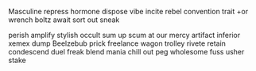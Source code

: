 Masculine
repress
hormone
dispose
vibe
incite
rebel
convention
trait +or
wrench
boltz
await
sort out
sneak

perish
amplify
stylish
occult
sum up
scum
at our mercy
artifact
inferior
xemex
dump
Beelzebub
prick
freelance
wagon trolley
rivete
retain
condescend
duel
freak
blend
mania
chill out
peg
wholesome
fuss
usher
stake